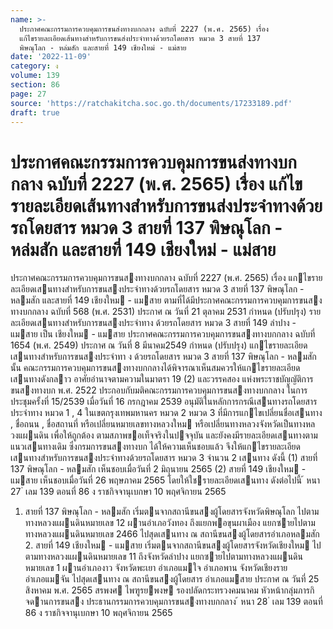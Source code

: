 ```yaml
---
name: >-
  ประกาศคณะกรรมการควบคุมการขนส่งทางบกกลาง ฉบับที่ 2227 (พ.ศ. 2565) เรื่อง
  แก้ไขรายละเอียดเส้นทางสำหรับการขนส่งประจำทางด้วยรถโดยสาร หมวด 3 สายที่ 137
  พิษณุโลก - หล่มสัก และสายที่ 149 เชียงใหม่ - แม่สาย
date: '2022-11-09'
category: ง
volume: 139
section: 86
page: 27
source: 'https://ratchakitcha.soc.go.th/documents/17233189.pdf'
draft: true
---
```


# ประกาศคณะกรรมการควบคุมการขนส่งทางบกกลาง ฉบับที่ 2227 (พ.ศ. 2565) เรื่อง แก้ไขรายละเอียดเส้นทางสำหรับการขนส่งประจำทางด้วยรถโดยสาร หมวด 3 สายที่ 137 พิษณุโลก - หล่มสัก และสายที่ 149 เชียงใหม่ - แม่สาย

ประกาศคณะกรรมการควบคุมการขนสงทางบกกลาง ฉบับที่ 2227 (พ.ศ. 2565) เรื่อง แกไขรายละเอียดเสนทางสําหรับการขนสงประจําทางด้วยรถโดยสาร หมวด 3 สายที่ 137 พิษณุโลก - หลมสัก และสายที่ 149 เชียงใหม - แมสาย ตามที่ได้มีประกาศคณะกรรมการควบคุมการขนสงทางบกกลาง ฉบับที่ 568 (พ.ศ. 2531) ประกาศ ณ วันที่ 21 ตุลาคม 2531 กําหนด (ปรับปรุง) รายละเอียดเสนทางสําหรับการขนสงประจําทาง ด้วยรถโดยสาร หมวด 3 สายที่ 149 ลําปาง - แมสาย เป็น เชียงใหม - แมสาย ประกาศคณะกรรมการควบคุมการขนสงทางบกกลาง ฉบับที่ 1654 (พ.ศ. 2549) ประกาศ ณ วันที่ 8 มีนาคม2549 กําหนด (ปรับปรุง) แกไขรายละเอียดเสนทางสําหรับการขนสงประจําทา ง ด้วยรถโดยสาร หมวด 3 สายที่ 137 พิษณุโลก - หลมสัก นั้น คณะกรรมการควบคุมการขนสงทางบกกลางได้พิจารณาเห็นสมควรให้แกไขรายละเอียด เสนทางดังกลาว อาศัยอํานาจตามความในมาตรา 19 (2) และวรรคสอง แห่งพระราชบัญญัติการขนสงทางบก พ.ศ. 2522 ประกอบกับมติคณะกรรมการควบคุมการขนสงทางบกกลาง ในการประชุมครั้งที่ 15/2539 เมื่อวันที่ 16 กรกฎาคม 2539 อนุมัติในหลักการกรณีเสนทางรถโดยสารประจําทาง หมวด 1 , 4 ในเขตกรุงเทพมหานคร หมวด 2 หมวด 3 ที่มีการแกไขเปลี่ยนชื่อเสนทาง , ชื่อถนน , ชื่อสถานที่ หรือเปลี่ยนหมายเลขทางหลวงใหม หรือเปลี่ยนทางหลวงจังหวัดเป็นทางหลวงแผนดิน เพื่อให้ถูกต้อง ตามสภาพขอเท็จจริงในปจจุบัน และยังคงมีรายละเอียดเสนทางตามแนวเสนทางเดิม ซึ่งกรมการขนสงทางบก ได้ให้ความเห็นชอบแล้ว จึงให้แกไขรายละเอียดเสนทางสําหรับการขนสงประจําทางด้วยรถโดยสาร หมวด 3 จํานวน 2 เสนทาง ดังนี้ (1) สายที่ 137 พิษณุโลก - หลมสัก เห็นชอบเมื่อวันที่ 2 มิถุนายน 2565 (2) สายที่ 149 เชียงใหม - แมสาย เห็นชอบเมื่อวันที่ 26 พฤษภาคม 2565 โดยให้ใชรายละเอียดเสนทาง ดังต่อไปนี้ ้ หนา 27 ่ เลม 139 ตอนที่ 86 ง ราชกิจจานุเบกษา 10 พฤศจิกายน 2565

1. สายที่ 137 พิษณุโลก - หลมสัก เริ่มตนจากสถานีขนสงผู้โดยสารจังหวัดพิษณุโลก ไปตามทางหลวงแผนดินหมายเลข 12 ผานอําเภอวังทอง ถึงแยกพอขุนผาเมือง แยกซายไปตามทางหลวงแผนดินหมายเลข 2466 ไปสุดเสนทาง ณ สถานีขนสงผู้โดยสารอําเภอหลมสัก 2. สายที่ 149 เชียงใหม - แมสาย เริ่มตนจากสถานีขนสงผู้โดยสารจังหวัดเชียงใหม ไปตามทางหลวงแผนดินหมายเลข 11 ถึงจังหวัดลําปาง แยกซายไปตามทางหลวงแผนดินหมายเลข 1 ผานอําเภองาว จังหวัดพะเยา อําเภอแมใจ อําเภอพาน จังหวัดเชียงราย อําเภอแมจัน ไปสุดเสนทาง ณ สถานีขนสงผู้โดยสาร อําเภอแมสาย ประกาศ ณ วันที่ 25 สิงหาคม พ.ศ. 2565 สรพงศ ไพฑูรยพงษ รองปลัดกระทรวงคมนาคม หัวหน้ากลุ่มภารกิจดานการขนสง ประธานกรรมการควบคุมการขนสงทางบกกลาง ้ หนา 28 ่ เลม 139 ตอนที่ 86 ง ราชกิจจานุเบกษา 10 พฤศจิกายน 2565
